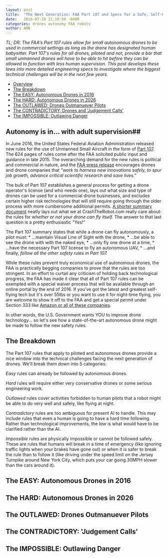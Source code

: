 ```yaml
---
layout: post
title:  "The Next Generation: FAA Part 107 and Specs for a Safe, Self-Flying Drone"
date:   2016-07-28 21:10:58 -0400
categories: drones autonomy FAA robots
author: AMB
---
```

*TL; DR: The FAA's Part 107 rules allow for small autonomous drones to be used in commercial settings as long as the drone has designated human babysitter. Part 107's rules for all drones, piloted and not, provide a bar that small unmanned drones will have to be able to hit before they can be allowed to function with less human supervision. This post develops these laws into more detailed engineering specs to investigate where the biggest technical challenges will be in the next few years.* 



*   [Overview](#autonomy-is-in-with-adult-supervision)
*   [The Breakdown](#the-breakdown)
*   [The EASY: Autonomous Drones in 2016](#the-easy-autonomous-drones-in-2016)
*   [The HARD: Autonomous Drones in 2026](#the-hard-autonomous-drones-in-2026)
*   [The OUTLAWED: Drones Outmanuever Pilots](#the-outlawed-drones-outmanuever-pilots)
*   [The CONTRADICTORY: Drones and 'Judgement Calls'](#the-contradictory-judgement-calls)
*   [The IMPOSSIBLE: Outlawing Danger](#the-impossible-outlawing-danger)


## Autonomy is in... with adult supervision## 
In June 2016, the United States Federal Aviation Administration released new rules for the use of Unmanned Small Aircraft in the form of [Part 107](http://www.faa.gov/uas/media/RIN_2120-AJ60_Clean_Signed.pdf). The 624 pages of rules come after the FAA solicited public input and guidance in late 2015. The overarching demand for the new rules is political and commercial in nature, and the [FAA press release](https://www.faa.gov/news/press_releases/news_story.cfm?newsId=20515) encourages drones and drone companies that *"work to harness new innovations safely, to spur job growth, advance critical scientific research and save lives."*

The bulk of Part 107 establishes a general process for getting a drone operator's license (and who needs one), lays out what size and type of drones can be used for a commercial drone businesses, and excludes certain higher risk technologies that will still require going through the older process with more cumbersome additional permits.  [A shorter summary document](https://www.faa.gov/uas/media/Part_107_Summary.pdf) neatly lays out what we at CrashTheRobot.com really care about: the rules for *whether or not your drone can fly itself.* The answer to that last question is a pretty enthusiastic "Yes!"

The Part 107 summary states that while a drone can fly autonomously, a pilot must:
    * ...maintain Visual Line of Sight with the drone, 
    * ...be able to see the drone with with the naked eye,
    * ...only fly one drone at a time,
    * ...have the necessary Part 107 license to fly an autonomous UAV,
    * ...and finally, *follow all the other safety rules in Part 107.*
 
While these rules prevent truly economical use of autonomous drones, the FAA is practically begging companies to prove that the rules are too stringent. In an effort to curtail any criticism of holding back technological progress, the FAA has made it clear that all of Part 107 rules can be exempted with a special waiver process that will be available through an online portal by the end of 2016. If you've got the latest and greatest self-flying tech but it's over 55lbs or you want to use it for night-time flying, you are welcome to show it off to the FAA and get a special permit under Section 333 like [Amazon or all of these companies](https://www.faa.gov/uas/getting_started/fly_for_work_business/beyond_the_basics/section_333/333_authorizations/).  

In other words, the U.S. Government wants YOU to improve drone technology... so let's see how a  state-of-the-art autonomous drone might be made to follow the new safety rules. 


## The Breakdown ##
The Part 107 rules that apply to piloted and autonomous drones provide a nice window into the technical challenges facing the next generation of drones. We'll break them down into 5 categories:

*Easy* rules can already be followed by autonomous drones.

*Hard* rules will require either very conservative drones or some serious engineering work. 

*Outlawed* rules cover activities forbidden to human pilots that a robot might be able to do very well and safely, like flying at night. 

*Contradictory* rules are too ambiguous for present AI to handle. This may include rules that even a human is going to have a hard time following. Rather than technological improvements, the *law* is what would have to be clarified rather than the AI.  

*Impossible* rules are physically impossible or cannot be followed safely. These are rules that humans will break in a time of emergency (like ignoring traffic lights when your brakes have gone out) or when it is safer to break the rule than to follow it (like driving under the speed limit on the Jersey Turnpike around New York City, which puts your car going 30MPH slower than the cars around it).

## The EASY: Autonomous Drones in 2016 ##

## The HARD: Autonomous Drones in 2026 ##

## The OUTLAWED: Drones Outmanuever Pilots ##

## The CONTRADICTORY: 'Judgement Calls' ##

## The IMPOSSIBLE: Outlawing Danger ##